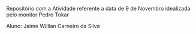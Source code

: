 Repositório com a Atividade referente a data  de 9 de Novembro idealizada pelo monitor Pedro Tokar

Aluno: Jaime Willian Carneiro da Silva 
